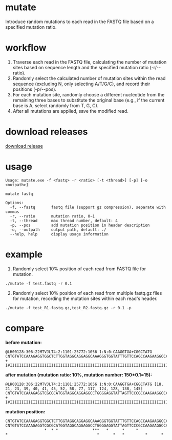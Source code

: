 # mutate
Introduce random mutations to each read in the FASTQ file based on a specified mutation ratio.

# workflow
1. Traverse each read in the FASTQ file, calculating the number of mutation sites based on sequence length and the specified mutation ratio (-r/--ratio).  
2. Randomly select the calculated number of mutation sites within the read sequence (excluding N, only selecting A/T/G/C), and record their positions (-p/--pos).  
3. For each mutation site, randomly choose a different nucleotide from the remaining three bases to substitute the original base (e.g., if the current base is A, select randomly from T, G, C).  
4. After all mutations are applied, save the modified read.

# download releases
[download release](https://github.com/jingangdidi/mutate/releases/tag/v0.1.0)

# usage
```
Usage: mutate.exe -f <fastq> -r <ratio> [-t <thread>] [-p] [-o <outpath>]

mutate fastq

Options:
  -f, --fastq       fastq file (support gz compression), separate with commas
  -r, --ratio       mutation ratio, 0~1
  -t, --thread      max thread number, default: 4
  -p, --pos         add mutation position in header description
  -o, --outpath     output path, default: ./
  --help, help      display usage information
```

# example
1. Randomly select 10% position of each read from FASTQ file for mutation.
```
./mutate -f test.fastq -r 0.1
```
2. Randomly select 10% position of each read from multiple fastq.gz files for mutation, recording the mutation sites within each read's header.
```
./mutate -f test_R1.fastq.gz,test_R2.fastq.gz -r 0.1 -p
```

# compare
**before mutation:**
```
@LH00128:306:22MTVJLT4:2:1101:25772:1056 1:N:0:CAAGGTGA+CGGCTATG
CNTGTATCCAAAGAGGTGGCTCTTGGTAGGCAGGAGGCAAAGGGTGGTATTTGTTCCAGCCAAGAAGGCCAGACCACTTCTCTGTAGCTCATGTTCTTCTGACTCACACCCCTCAGTCCTATGGGCTGAGTAACTNTTCCAGCCTTGTGA
+
I#IIIIIIIIIIIIIIIIIIIIIIIIIIIIIIIIIIIIIIIIIIIIIIIIIIIIIIIIIIIIIIIIIIIIIIIIIIIIIIIIIIIIIIIIIIIIIIIIIIIIIIIIIIIII9IIIIIIIIIIIII9IIIIIIIII#IIIIIIIIIIIIII
```
**after mutation (mutation ratio: 10%, mutation number: 150*0.1=15):**
```
@LH00128:306:22MTVJLT4:2:1101:25772:1056 1:N:0:CAAGGTGA+CGGCTATG [18, 21, 23, 39, 40, 41, 45, 52, 58, 77, 117, 124, 128, 138, 145]
CNTGTATCCAAAGAGGTCGCGCATGGTAGGCAGGAGGCCTGGGGAGGTATTAGTTCCCGCCAAGAAGGCCAGACCAGTTCTCTGTAGCTCATGTTCTTCTGACTCACACCCCTCAGGCCTATGTGCTCAGTAACTNTGCCAGCCCTGTGA
+
I#IIIIIIIIIIIIIIIIIIIIIIIIIIIIIIIIIIIIIIIIIIIIIIIIIIIIIIIIIIIIIIIIIIIIIIIIIIIIIIIIIIIIIIIIIIIIIIIIIIIIIIIIIIIII9IIIIIIIIIIIII9IIIIIIIII#IIIIIIIIIIIIII
```
**mutation position:**
```
CNTGTATCCAAAGAGGTGGCTCTTGGTAGGCAGGAGGCAAAGGGTGGTATTTGTTCCAGCCAAGAAGGCCAGACCACTTCTCTGTAGCTCATGTTCTTCTGACTCACACCCCTCAGTCCTATGGGCTGAGTAACTNTTCCAGCCTTGTGA
CNTGTATCCAAAGAGGTCGCGCATGGTAGGCAGGAGGCCTGGGGAGGTATTAGTTCCCGCCAAGAAGGCCAGACCAGTTCTCTGTAGCTCATGTTCTTCTGACTCACACCCCTCAGGCCTATGTGCTCAGTAACTNTGCCAGCCCTGTGA
                 *  * *               ***   *      *     *                  *                                       *      *   *         *      *
```

# 

